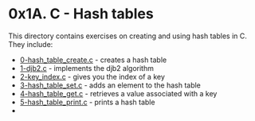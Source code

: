 # 0x1A. C - Hash tables
This directory contains exercises on creating and using hash tables in C. They include:
- [0-hash_table_create.c](0-hash_table_create.c) - creates a hash table
- [1-djb2.c](1-djb2.c) - implements the djb2 algorithm
- [2-key_index.c](2-key_index.c) - gives you the index of a key
- [3-hash_table_set.c](3-hash_table_set.c) - adds an element to the hash table
- [4-hash_table_get.c](4-hash_table_get.c) - retrieves a value associated with a key
- [5-hash_table_print.c](5-hash_table_print.c) - prints a hash table
- 